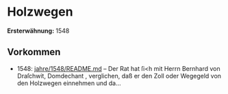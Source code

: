 # Holzwegen

**Ersterwähnung:** 1548

## Vorkommen
- 1548: [jahre/1548/README.md](../jahre/1548/README.md) – Der Rat hat ſi<h mit Herrn Bernhard von Draſchwit,
Domdechant , verglichen, daß er den Zoll oder Wegegeld
von den Holzwegen einnehmen und da...
